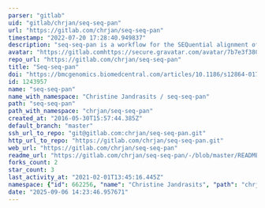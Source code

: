 ```yaml
---
parser: "gitlab"
uid: "gitlab/chrjan/seq-seq-pan"
url: "https://gitlab.com/chrjan/seq-seq-pan"
timestamp: "2022-07-20 17:28:40.949837"
description: "seq-seq-pan is a workflow for the SEQuential alignment of SEQuences to build a PAN-genome data structure and a whole-genome-alignment."
avatar: "https://gitlab.comhttps://secure.gravatar.com/avatar/7b7e3f380884e5b680d4103ae4cbbcb1?s=80&d=identicon"
repo_url: "https://gitlab.com/chrjan/seq-seq-pan"
title: "Seq-seq-pan"
doi: "https://bmcgenomics.biomedcentral.com/articles/10.1186/s12864-017-4401-3"
id: 1243957
name: "seq-seq-pan"
name_with_namespace: "Christine Jandrasits / seq-seq-pan"
path: "seq-seq-pan"
path_with_namespace: "chrjan/seq-seq-pan"
created_at: "2016-05-30T15:57:44.385Z"
default_branch: "master"
ssh_url_to_repo: "git@gitlab.com:chrjan/seq-seq-pan.git"
http_url_to_repo: "https://gitlab.com/chrjan/seq-seq-pan.git"
web_url: "https://gitlab.com/chrjan/seq-seq-pan"
readme_url: "https://gitlab.com/chrjan/seq-seq-pan/-/blob/master/README.md"
forks_count: 2
star_count: 3
last_activity_at: "2021-02-01T13:45:16.445Z"
namespace: {"id": 662256, "name": "Christine Jandrasits", "path": "chrjan", "kind": "user", "full_path": "chrjan", "parent_id": null, "avatar_url": "https://secure.gravatar.com/avatar/7b7e3f380884e5b680d4103ae4cbbcb1?s=80&d=identicon", "web_url": "https://gitlab.com/chrjan"}
date: "2025-09-06 14:23:46.957671"
---
```

